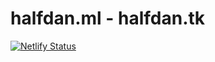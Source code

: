 # halfdan.ml - halfdan.tk
[![Netlify Status](https://api.netlify.com/api/v1/badges/177e5b6d-5657-4d3a-ba85-8ed64021618f/deploy-status)](https://app.netlify.com/sites/halfdan13/deploys)
